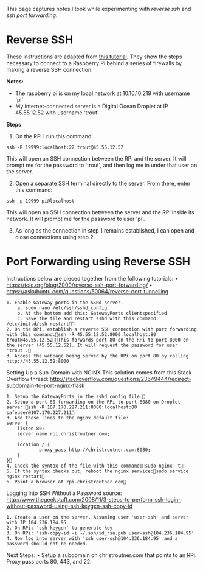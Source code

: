 This page captures notes I took while experimenting with *reverse ssh* and *ssh port forwarding*.

# Reverse SSH
These instructions are adapted from [this tutorial](https://www.howtoforge.com/reverse-ssh-tunneling). They show the steps
necessary to connect to a Raspberry Pi behind a series of firewalls by making a reverse SSH connection.

**Notes:**
* The raspberry pi is on my local network at 10.10.10.219 with username 'pi'
* My internet-connected server is a Digital Ocean Droplet at IP 45.55.12.52 with username 'trout'

**Steps**
1. On the RPi I run this command:
 
 `ssh -R 19999:localhost:22 trout@45.55.12.52`
 
 This will open an SSH connection between the RPi and the server. It will prompt me for the password to 'trout', 
 and then log me in under that user on the server.

2. Open a separate SSH terminal directly to the server. From there, enter this command:

`ssh -p 19999 pi@localhost`

This will open an SSH connection between the server and the RPi inside its network. It will prompt me for the 
password to user 'pi'.

3. As long as the connection in step 1 remains established, I can open and close connections using step 2.


# Port Forwarding using Reverse SSH
Instructions below are pieced together from the following tutorials:
	• https://toic.org/blog/2009/reverse-ssh-port-forwarding/
	• https://askubuntu.com/questions/50064/reverse-port-tunnelling

	1. Enable Gateway ports in the SSHd server.
		a. sudo nano /etc/ssh/sshd_config
		b. At the bottom add this: GatewayPorts clientspecified
		c. Save the file and restart sshd with this command: /etc/init.d/ssh restart
	2. On the RPi, establish a reverse SSH connection with port forwarding with this command:ssh -R 45.55.12.52:8000:localhost:80 trout@45.55.12.52This forwards port 80 on the RPi to port 8000 on the server (45.55.12.52). It will request the password for user 'trout'.
	3. Access the webpage being served by the RPi on port 80 by calling http://45.55.12.52:8000


Setting Up a Sub-Domain with NGINX
This solution comes from this Stack Overflow thread:
http://stackoverflow.com/questions/23649444/redirect-subdomain-to-port-nginx-flask

	1. Setup the GatewayPorts in the sshd_config file.
	2. Setup a port 80 forwarding on the RPi to port 8080 on Droplet server:ssh -R 107.170.227.211:8080:localhost:80 safeuser@107.170.227.211
	3. Add these lines to the nginx default file:
	server {
		listen 80;
		server_name rpi.christroutner.com;
	
		location / {
				proxy_pass http://christroutner.com:8080;
		}   
	}
	4. Check the syntax of the file with this command:sudo nginx -t
	5. If the syntax checks out, reboot the nginx service:sudo service nginx restart
	6. Point a browser at rpi.christroutner.com

Logging Into SSH Without a Password
source: 
http://www.thegeekstuff.com/2008/11/3-steps-to-perform-ssh-login-without-password-using-ssh-keygen-ssh-copy-id

	1. Create a user on the server. Assuming user 'user-ssh' and server with IP 104.236.184.95
	2. On RPi: 'ssh-keygen' to generate key
	3. On RPi: 'ssh-copy-id -i ~/.ssh/id_rsa.pub user-ssh@104.236.184.95'
	4. Now log into server with 'ssh user-ssh@104.236.184.95' and a password should not be needed.


Next Steps:
	• Setup a subdomain on christroutner.com that points to an RPi. Proxy pass ports 80, 443, and 22.
